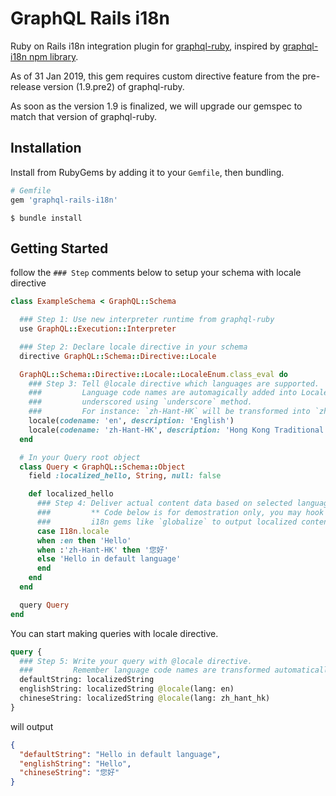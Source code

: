 # GraphQL Rails i18n

Ruby on Rails i18n integration plugin for [graphql-ruby](https://github.com/rmosolgo/graphql-ruby), inspired by [graphql-i18n npm library](https://github.com/Canner/graphql-i18n).

As of 31 Jan 2019, this gem requires custom directive feature from the pre-release version (1.9.pre2) of graphql-ruby.

As soon as the version 1.9 is finalized, we will upgrade our gemspec to match that version of graphql-ruby.

## Installation

Install from RubyGems by adding it to your `Gemfile`, then bundling.

```ruby
# Gemfile
gem 'graphql-rails-i18n'
```

```
$ bundle install
```

## Getting Started

follow the `### Step` comments below to setup your schema with locale directive

```ruby
class ExampleSchema < GraphQL::Schema

  ### Step 1: Use new interpreter runtime from graphql-ruby
  use GraphQL::Execution::Interpreter

  ### Step 2: Declare locale directive in your schema
  directive GraphQL::Schema::Directive::Locale

  GraphQL::Schema::Directive::Locale::LocaleEnum.class_eval do
    ### Step 3: Tell @locale directive which languages are supported.
    ###         Language code names are automagically added into LocaleEnum and
    ###         underscored using `underscore` method.
    ###         For instance: `zh-Hant-HK` will be transformed into `zh_hant_hk`.
    locale(codename: 'en', description: 'English')
    locale(codename: 'zh-Hant-HK', description: 'Hong Kong Traditional Chinese')
  end

  # In your Query root object
  class Query < GraphQL::Schema::Object
    field :localized_hello, String, null: false

    def localized_hello
      ### Step 4: Deliver actual content data based on selected language
      ###         ** Code below is for demostration only, you may hook up some
      ###         i18n gems like `globalize` to output localized content.
      case I18n.locale
      when :en then 'Hello'
      when :'zh-Hant-HK' then '您好'
      else 'Hello in default language'
      end
    end
  end

  query Query
end
```

You can start making queries with locale directive.

```GraphQL
query {
  ### Step 5: Write your query with @locale directive.
  ###         Remember language code names are transformed automatically to underscore format.
  defaultString: localizedString
  englishString: localizedString @locale(lang: en)
  chineseString: localizedString @locale(lang: zh_hant_hk)
}
```
will output

```json
{
  "defaultString": "Hello in default language",
  "englishString": "Hello",
  "chineseString": "您好"
}
```
